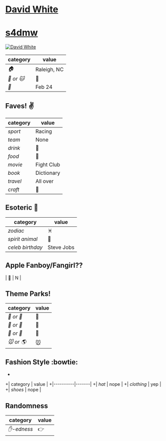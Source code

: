 # [David White](https://github.com/s4dmw)
# [s4dmw](https://github.com/s4dmw)
 [![David White](https://avatars0.githubusercontent.com/u/13879097?v=3&s=460)](https://github.com/s4dmw)

| category | value |
|-----------|-------|
| _:house:_ | Raleigh, NC|
| _:dog: or :cat:_ | :dog: |
| _:birthday:_ | Feb 24 |


## Faves! :v:

| category | value |
|----------|--------|
| _sport_  | Racing |
| _team_   | None |
| _drink_  | :beer: |
| _food_   | :pizza: |
| _movie_  | Fight Club |
| _book_  | Dictionary |
| _travel_ | All over |
| _craft_  | :beer: |

## Esoteric :crystal_ball:

| category | value |
|----------|-------|
| _zodiac_ | :pisces: |
| _spirit animal_ | :dog: |
| _celeb birthday_ | Steve Jobs |

## Apple Fanboy/Fangirl??
| :iphone: | N |

## Theme Parks!
| category | value |
|----------|--------|
| _:ferris_wheel: or :roller_coaster:_ | :roller_coaster: |
| _:monorail: or :bus:_ | :car: |
| _:poultry_leg: or :hamburger:_ | :pizza: |
| _:mouse: or :earth_americas:_| :mouse: |

## Fashion Style :bowtie:
+
+| category | value |
+|----------|-------|
+| _hat_ | nope |
+| _clothing_ | yep |
+| _shoes_ | nope |

## Randomness

| category        | value                        |
|-----------------|------------------------------|
| _:hand:-edness_ |  :point_right: |
